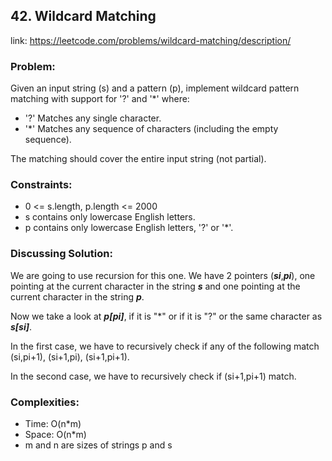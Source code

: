 ## 42. Wildcard Matching

link: https://leetcode.com/problems/wildcard-matching/description/

### Problem:

Given an input string (s) and a pattern (p), implement wildcard pattern matching with support for '?' and '*' where:

- '?' Matches any single character.
- '*' Matches any sequence of characters (including the empty sequence).

The matching should cover the entire input string (not partial).

### Constraints:

- 0 <= s.length, p.length <= 2000
- s contains only lowercase English letters.
- p contains only lowercase English letters, '?' or '*'.

### Discussing Solution:

We are going to use recursion for this one.
We have 2 pointers (***si***,***pi***), one pointing at the current character in
the string ***s*** and one pointing at the current character 
in the string ***p***. 

Now we take a look at ***p[pi]***, if it is "*" or if it is "?" or the 
same character as ***s[si]***.

In the first case, we have to recursively check if any of the
following match (si,pi+1), (si+1,pi), (si+1,pi+1).

In the second case, we have to recursively check if (si+1,pi+1)
match.

### Complexities:

- Time: O(n*m)
- Space: O(n*m)
- m and n are sizes of strings p and s